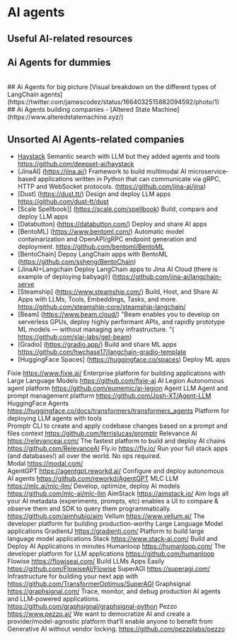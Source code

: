 # AI agents
## Useful AI-related resources

## Ai Agents for dummies
<br>
## Ai Agents for big picture
[Visual breakdown on the different types of LangChain agents](https://twitter.com/jamescodez/status/1664032515882094592/photo/1)
<br>
## Ai Agents building companies
- [Altered State Machine](https://www.alteredstatemachine.xyz/) 



## Unsorted AI Agents-related companies
- [Haystack](https://haystack.deepset.ai/)	Semantic search with LLM but they added agents and tools	https://github.com/deepset-ai/haystack
- [JinaAI]	(https://jina.ai/)	Framework to build multimodal AI microservice-based applications written in Python that can communicate via gRPC, HTTP and WebSocket protocols.	(https://github.com/jina-ai/jina)
- [Dust]	(https://dust.tt/)	Design and deploy LLM apps	https://github.com/dust-tt/dust
- [Scale Spellbook]]	(https://scale.com/spellbook)	Build, compare and deploy LLM apps	
- [Databutton]	(https://databutton.com/)	Deploy and share AI apps	
- [BentoML]	(https://www.bentoml.com/)	Automatic model containarization and OpenAPI/gRPC endpoint generation and deployment.	https://github.com/bentoml/BentoML
- [BentoChain]		Depoy LangChain apps with BentoML	(https://github.com/ssheng/BentoChain)
- [JinaAI+Langchain		Deploy LangChain apps to Jina AI Cloud (there is example of deploying babyagi)]	(https://github.com/jina-ai/langchain-serve
- [Steamship]	(https://www.steamship.com/)	Build, Host, and Share AI Apps with LLMs, Tools, Embeddings, Tasks, and more.	https://github.com/steamship-core/steamship-langchain/
- [Beam]	(https://www.beam.cloud/)	"Beam enables you to develop on serverless GPUs, deploy highly performant APIs, and rapidly prototype ML models — without managing any infrastructure.
"(	https://github.com/slai-labs/get-beam)
- [Gradio]	(https://gradio.app/)	Build and share ML apps	https://github.com/hwchase17/langchain-gradio-template
- [HuggingFace Spaces]	(https://huggingface.co/spaces)	Deploy ML apps	


Fixie	https://www.fixie.ai/	Enterprise platform for building applications with Large Language Models	https://github.com/fixie-ai
AI Legion		Autonomous agent platform	https://github.com/eumemic/ai-legion
Agent LLM		Agent and prompt management platform	https://github.com/Josh-XT/Agent-LLM
HuggingFace Agents	https://huggingface.co/docs/transformers/transformers_agents	Platform for deploying LLM agents with tools	
Promptr		CLI to create and apply codebase changes based on a prompt and files context	https://github.com/ferrislucas/promptr
Relevance AI	https://relevanceai.com/	The fastest platform to build and deploy AI chains	https://github.com/RelevanceAI
Fly.io	https://fly.io/	Run your full stack apps (and databases!) all over the world. No ops required.	
Modal	https://modal.com/		
AgentGPT	https://agentgpt.reworkd.ai/	Configure and deploy autonomous AI agents	https://github.com/reworkd/AgentGPT
MLC LLM	https://mlc.ai/mlc-llm/	Develop, optimize, deploy AI models	https://github.com/mlc-ai/mlc-llm
AimStack	https://aimstack.io/	Aim logs all your AI metadata (experiments, prompts, etc) enables a UI to compare & observe them and SDK to query them programmatically.	https://github.com/aimhubio/aim
Vellum	https://www.vellum.ai/	The developer platform for building production-worthy Large Language Model applications	
GradientJ	https://gradientj.com/	Platform to build large language model applications	
Stack	https://www.stack-ai.com/	Build and Deploy AI Applications in minutes	
Humanloop	https://humanloop.com/	The developer platform for LLM applications	https://github.com/humanloop
Flowise	https://flowiseai.com/	Build LLMs Apps Easily	https://github.com/FlowiseAI/Flowise
SuperAGI	https://superagi.com/	Infrastructure for building your next app with <Autonomous Agents>	https://github.com/TransformerOptimus/SuperAGI
Graphsignal	https://graphsignal.com/	Trace, monitor, and debug production AI agents and LLM-powered applications.	https://github.com/graphsignal/graphsignal-python
Pezzo	https://www.pezzo.ai/	We want to democratize AI and create a provider/model-agnostic platform that’ll enable anyone to benefit from Generative AI without vendor locking.	https://github.com/pezzolabs/pezzo
			
			
			
			
			
			
			
			
			
			
